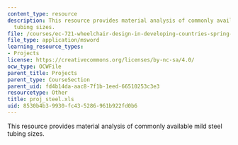 ```yaml
---
content_type: resource
description: This resource provides material analysis of commonly available mild steel
  tubing sizes.
file: /courses/ec-721-wheelchair-design-in-developing-countries-spring-2009/8530b4b39930fc435286961b922fd0b6_proj_steel.xls
file_type: application/msword
learning_resource_types:
- Projects
license: https://creativecommons.org/licenses/by-nc-sa/4.0/
ocw_type: OCWFile
parent_title: Projects
parent_type: CourseSection
parent_uid: fd4b14da-aac8-7f1b-1eed-66510253c3e3
resourcetype: Other
title: proj_steel.xls
uid: 8530b4b3-9930-fc43-5286-961b922fd0b6
---
```

This resource provides material analysis of commonly available mild steel tubing sizes.